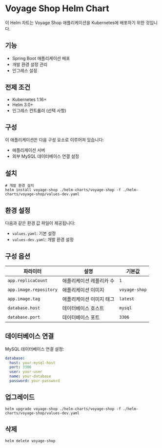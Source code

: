 # Voyage Shop Helm Chart

이 Helm 차트는 Voyage Shop 애플리케이션을 Kubernetes에 배포하기 위한 것입니다.

## 기능

* Spring Boot 애플리케이션 배포
* 개발 환경 설정 관리
* 인그레스 설정

## 전제 조건

* Kubernetes 1.16+
* Helm 3.0+
* 인그레스 컨트롤러 (선택 사항)

## 구성

이 애플리케이션은 다음 구성 요소로 이루어져 있습니다:
* 애플리케이션 서버
* 외부 MySQL 데이터베이스 연결 설정

## 설치

```
# 개발 환경 설치
helm install voyage-shop ./helm-charts/voyage-shop -f ./helm-charts/voyage-shop/values-dev.yaml
```

## 환경 설정

다음과 같은 환경 값 파일이 제공됩니다:

* `values.yaml`: 기본 설정
* `values-dev.yaml`: 개발 환경 설정

## 구성 옵션

| 파라미터 | 설명 | 기본값 |
|----------|-------------|---------|
| `app.replicaCount` | 애플리케이션 레플리카 수 | `1` |
| `app.image.repository` | 애플리케이션 이미지 | `voyage-shop` |
| `app.image.tag` | 애플리케이션 이미지 태그 | `latest` |
| `database.host` | 데이터베이스 호스트 | `mysql` |
| `database.port` | 데이터베이스 포트 | `3306` |

## 데이터베이스 연결

MySQL 데이터베이스 연결 설정:

```yaml
database:
  host: your-mysql-host
  port: 3306
  user: your-user
  name: your-database
  password: your-password
```

## 업그레이드

```
helm upgrade voyage-shop ./helm-charts/voyage-shop -f ./helm-charts/voyage-shop/values-dev.yaml
```

## 삭제

```
helm delete voyage-shop
``` 